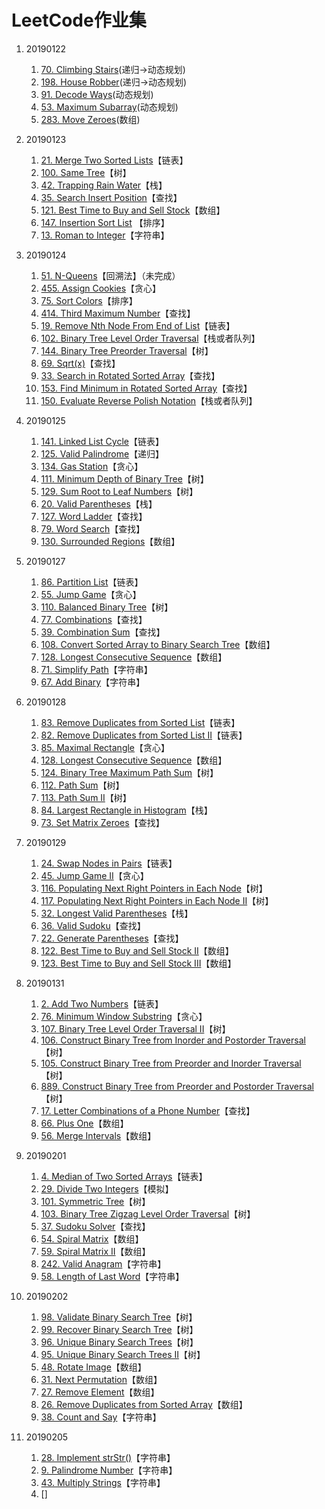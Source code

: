# LeetCode作业集 
1. 20190122
	1. [70. Climbing Stairs](https://leetcode.com/problems/climbing-stairs/)(递归->动态规划)
	1. [198. House Robber](https://leetcode.com/problems/house-robber/)(递归->动态规划)
	1. [91. Decode Ways](https://leetcode.com/problems/decode-ways/)(动态规划)
	1. [53. Maximum Subarray](https://leetcode.com/problems/maximum-subarray/description/)(动态规划)
	1. [283. Move Zeroes](https://leetcode.com/problems/move-zeroes/)(数组)

2. 20190123
	1. [21.  Merge Two Sorted Lists](https://leetcode.com/problems/merge-two-sorted-lists/)【链表】
	1. [100. Same Tree](https://leetcode.com/problems/same-tree/)【树】
	1. [42. Trapping Rain Water](https://leetcode.com/problems/trapping-rain-water/)【栈】
	1. [35. Search Insert Position](https://leetcode.com/problems/search-insert-position/)【查找】
	1. [121. Best Time to Buy and Sell Stock](https://leetcode.com/problems/best-time-to-buy-and-sell-stock/)【数组】
	1. [147. Insertion Sort List](https://leetcode.com/problems/insertion-sort-list/) 【排序】
	1. [13. Roman to Integer](https://leetcode.com/problems/roman-to-integer/)【字符串】

3. 20190124
	1. [51. N-Queens](https://leetcode.com/problems/n-queens/)【回溯法】（未完成）
	1. [455. Assign Cookies](https://leetcode.com/problems/assign-cookies/)【贪心】
	1. [75. Sort Colors](https://leetcode.com/problems/sort-colors/)【排序】
	1. [414. Third Maximum Number](https://leetcode.com/problems/third-maximum-number/)【查找】
	1. [19. Remove Nth Node From End of List](https://leetcode.com/problems/remove-nth-node-from-end-of-list/)【链表】
	1. [102. Binary Tree Level Order Traversal](https://leetcode.com/problems/binary-tree-level-order-traversal/)【栈或者队列】
	1. [144. Binary Tree Preorder Traversal](https://leetcode.com/problems/binary-tree-preorder-traversal/)【树】
	1. [69. Sqrt(x)](https://leetcode.com/problems/sqrtx/)【查找】
	1. [33. Search in Rotated Sorted Array](https://leetcode.com/problems/search-in-rotated-sorted-array/)【查找】
	1. [153. Find Minimum in Rotated Sorted Array](https://leetcode.com/problems/find-minimum-in-rotated-sorted-array/)【查找】
	1. [150. Evaluate Reverse Polish Notation](https://leetcode.com/problems/evaluate-reverse-polish-notation/)【栈或者队列】

4. 20190125
    1. [141. Linked List Cycle](https://leetcode.com/problems/linked-list-cycle/)【链表】
    1. [125. Valid Palindrome](https://leetcode.com/problems/valid-palindrome/)【递归】
    1. [134. Gas Station](https://leetcode.com/problems/gas-station/)【贪心】
    1. [111. Minimum Depth of Binary Tree](https://leetcode.com/problems/minimum-depth-of-binary-tree/)【树】
    1. [129. Sum Root to Leaf Numbers](https://leetcode.com/problems/sum-root-to-leaf-numbers/)【树】
    1. [20. Valid Parentheses](https://leetcode.com/problems/valid-parentheses/)【栈】
    1. [127. Word Ladder](https://leetcode.com/problems/word-ladder/)【查找】
    1. [79. Word Search](https://leetcode.com/problems/word-search/)【查找】
    1. [130. Surrounded Regions](https://leetcode.com/problems/surrounded-regions/)【数组】

5. 20190127
    1. [86. Partition List](https://leetcode.com/problems/partition-list/)【链表】
    1. [55. Jump Game](https://leetcode.com/problems/jump-game/)【贪心】
    1. [110. Balanced Binary Tree](https://leetcode.com/problems/balanced-binary-tree/)【树】
    1. [77. Combinations](https://leetcode.com/problems/combinations/)【查找】
    1. [39. Combination Sum](https://leetcode.com/problems/combination-sum/)【查找】
    1. [108. Convert Sorted Array to Binary Search Tree](https://leetcode.com/problems/convert-sorted-array-to-binary-search-tree/)【数组】
    1. [128. Longest Consecutive Sequence](https://leetcode.com/problems/longest-consecutive-sequence/)【数组】
    1. [71. Simplify Path](https://leetcode.com/problems/simplify-path/)【字符串】
    1. [67. Add Binary](https://leetcode.com/problems/add-binary/)【字符串】

6. 20190128
    1. [83. Remove Duplicates from Sorted List](https://leetcode.com/problemset/all/?search=remove-duplicates-from-sorted-list%20)【链表】
    1. [82. Remove Duplicates from Sorted List II](https://leetcode.com/problems/remove-duplicates-from-sorted-list-ii/)【链表】
    1. [85. Maximal Rectangle](https://leetcode.com/problems/maximal-rectangle/)【贪心】
    1. [128. Longest Consecutive Sequence](https://leetcode.com/problems/longest-consecutive-sequence/)【数组】
    1. [124. Binary Tree Maximum Path Sum](https://leetcode.com/problems/binary-tree-maximum-path-sum/)【树】
    1. [112. Path Sum](https://leetcode.com/problems/path-sum/)【树】
    1. [113. Path Sum II](https://leetcode.com/problems/path-sum-ii/)【树】
    1. [84. Largest Rectangle in Histogram](https://leetcode.com/problems/largest-rectangle-in-histogram/)【栈】
    1. [73. Set Matrix Zeroes](https://leetcode.com/problems/set-matrix-zeroes/)【查找】

7. 20190129
    1. [24. Swap Nodes in Pairs](https://leetcode.com/problems/swap-nodes-in-pairs/)【链表】
    1. [45. Jump Game II](https://leetcode.com/problems/jump-game-ii/)【贪心】
    1. [116. Populating Next Right Pointers in Each Node](https://leetcode.com/problems/populating-next-right-pointers-in-each-node/)【树】
    1. [117. Populating Next Right Pointers in Each Node II](https://leetcode.com/problems/populating-next-right-pointers-in-each-node-ii/)【树】
    1. [32. Longest Valid Parentheses](https://leetcode.com/problems/longest-valid-parentheses/)【栈】
    1. [36. Valid Sudoku](https://leetcode.com/problems/valid-sudoku/)【查找】
    1. [22. Generate Parentheses](https://leetcode.com/problems/generate-parentheses/)【查找】
    1. [122. Best Time to Buy and Sell Stock II](https://leetcode.com/problems/best-time-to-buy-and-sell-stock-ii/)【数组】
    1. [123. Best Time to Buy and Sell Stock III](https://leetcode.com/problems/best-time-to-buy-and-sell-stock-iii/)【数组】

8. 20190131
    1. [2. Add Two Numbers](https://leetcode.com/problems/add-two-numbers/)【链表】
    1. [76. Minimum Window Substring](https://leetcode.com/problems/minimum-window-substring/)【贪心】
    1. [107. Binary Tree Level Order Traversal II](https://leetcode.com/problems/binary-tree-level-order-traversal-ii/)【树】
    1. [106. Construct Binary Tree from Inorder and Postorder Traversal](https://leetcode.com/problems/construct-binary-tree-from-inorder-and-postorder-traversal/)【树】
    1. [105. Construct Binary Tree from Preorder and Inorder Traversal](https://leetcode.com/problems/construct-binary-tree-from-preorder-and-inorder-traversal/)【树】
    1. [889. Construct Binary Tree from Preorder and Postorder Traversal](https://leetcode.com/problems/construct-binary-tree-from-preorder-and-postorder-traversal/)【树】
    1. [17. Letter Combinations of a Phone Number](https://leetcode.com/problems/letter-combinations-of-a-phone-number/)【查找】
    1. [66. Plus One](https://leetcode.com/problems/plus-one/)【数组】
    1. [56. Merge Intervals](https://leetcode.com/problems/merge-intervals/)【数组】

9. 20190201
    1. [4. Median of Two Sorted Arrays](https://leetcode.com/problems/median-of-two-sorted-arrays/)【链表】
    1. [29. Divide Two Integers](https://leetcode.com/problems/divide-two-integers/)【模拟】
    1. [101. Symmetric Tree](https://leetcode.com/problems/symmetric-tree/)【树】
    1. [103. Binary Tree Zigzag Level Order Traversal](https://leetcode.com/problems/binary-tree-zigzag-level-order-traversal/)【树】
    1. [37. Sudoku Solver](https://leetcode.com/problems/sudoku-solver/)【查找】
    1. [54. Spiral Matrix](https://leetcode.com/problems/spiral-matrix/)【数组】
    1. [59. Spiral Matrix II](https://leetcode.com/problems/spiral-matrix-ii/)【数组】
    1. [242. Valid Anagram](https://leetcode.com/problems/valid-anagram/)【字符串】
    1. [58. Length of Last Word](https://leetcode.com/problems/length-of-last-word/)【字符串】
    
10. 20190202
    1. [98. Validate Binary Search Tree](https://leetcode.com/problems/validate-binary-search-tree/)【树】
    1. [99. Recover Binary Search Tree](https://leetcode.com/problems/recover-binary-search-tree/)【树】
    1. [96. Unique Binary Search Trees](https://leetcode.com/problems/unique-binary-search-trees/)【树】
    1. [95. Unique Binary Search Trees II](https://leetcode.com/problems/unique-binary-search-trees-ii/)【树】
    1. [48. Rotate Image](https://leetcode.com/problems/rotate-image/)【数组】
    1. [31. Next Permutation](https://leetcode.com/problems/next-permutation/)【数组】
    1. [27. Remove Element](https://leetcode.com/problems/remove-element/)【数组】
    1. [26. Remove Duplicates from Sorted Array](https://leetcode.com/problems/remove-duplicates-from-sorted-array/)【数组】
    1. [38. Count and Say](https://leetcode.com/problems/count-and-say/)【字符串】

11. 20190205
    1. [28. Implement strStr()](https://leetcode.com/problems/implement-strstr/)【字符串】
    1. [9. Palindrome Number](https://leetcode.com/problems/palindrome-number/)【字符串】
    1. [43. Multiply Strings](https://leetcode.com/problems/multiply-strings/)【字符串】
    1. []